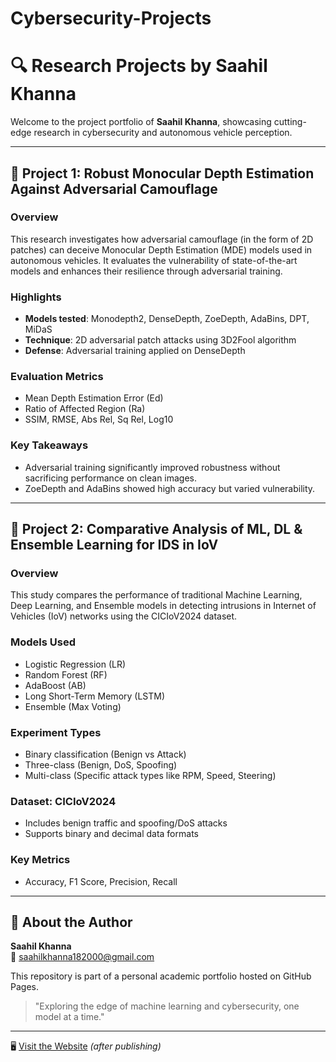 # Cybersecurity-Projects
# 🔍 Research Projects by Saahil Khanna

Welcome to the project portfolio of **Saahil Khanna**, showcasing cutting-edge research in cybersecurity and autonomous vehicle perception.

---

## 📘 Project 1: Robust Monocular Depth Estimation Against Adversarial Camouflage

### Overview
This research investigates how adversarial camouflage (in the form of 2D patches) can deceive Monocular Depth Estimation (MDE) models used in autonomous vehicles. It evaluates the vulnerability of state-of-the-art models and enhances their resilience through adversarial training.

### Highlights
- **Models tested**: Monodepth2, DenseDepth, ZoeDepth, AdaBins, DPT, MiDaS
- **Technique**: 2D adversarial patch attacks using 3D2Fool algorithm
- **Defense**: Adversarial training applied on DenseDepth

### Evaluation Metrics
- Mean Depth Estimation Error (Ed)
- Ratio of Affected Region (Ra)
- SSIM, RMSE, Abs Rel, Sq Rel, Log10

### Key Takeaways
- Adversarial training significantly improved robustness without sacrificing performance on clean images.
- ZoeDepth and AdaBins showed high accuracy but varied vulnerability.

---

## 🔐 Project 2: Comparative Analysis of ML, DL & Ensemble Learning for IDS in IoV

### Overview
This study compares the performance of traditional Machine Learning, Deep Learning, and Ensemble models in detecting intrusions in Internet of Vehicles (IoV) networks using the CICIoV2024 dataset.

### Models Used
- Logistic Regression (LR)
- Random Forest (RF)
- AdaBoost (AB)
- Long Short-Term Memory (LSTM)
- Ensemble (Max Voting)

### Experiment Types
- Binary classification (Benign vs Attack)
- Three-class (Benign, DoS, Spoofing)
- Multi-class (Specific attack types like RPM, Speed, Steering)

### Dataset: CICIoV2024
- Includes benign traffic and spoofing/DoS attacks
- Supports binary and decimal data formats

### Key Metrics
- Accuracy, F1 Score, Precision, Recall

---

## 🔗 About the Author
**Saahil Khanna**  
📧 saahilkhanna182000@gmail.com

This repository is part of a personal academic portfolio hosted on GitHub Pages.

> "Exploring the edge of machine learning and cybersecurity, one model at a time."

---

🖥️ [Visit the Website](https://saahil18.github.io/saahilkhanna-portfolio/) *(after publishing)*
